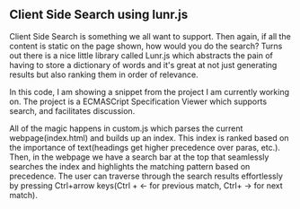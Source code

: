Client Side Search using lunr.js
--------------------------------

Client Side Search is something we all want to support. Then again, if all the content is static on the page shown, how would you do the search? Turns out there is a nice little library called Lunr.js which abstracts the pain of having to store a dictionary of words and it's great at not just generating results but also ranking them in order of relevance. 

In this code, I am showing a snippet from the project I am currently working on. The project is a ECMASCript Specification Viewer which supports search, and facilitates discussion.

All of the magic happens in custom.js which parses the current webpage(index.html) and builds up an index. This index is ranked based on the importance of text(headings get higher precedence over paras, etc.). Then, in the webpage we have a search bar at the top that seamlessly searches the index and highlights the matching pattern based on precedence. The user can traverse through the search results effortlessly by pressing Ctrl+arrow keys(Ctrl + <- for previous match, Ctrl+ -> for next match).
